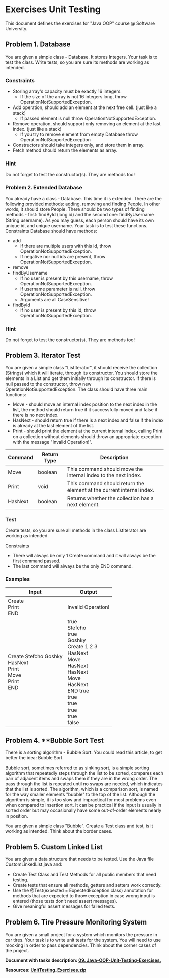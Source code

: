 # Exercises Unit Testing

This document defines the exercises for "Java OOP" course @ Software University.

## Problem 1. Database

You are given a simple class - Database. It stores Integers. Your task is to test the class. Write tests, so you are sure its methods are working as intended.

### Constraints

- Storing array's capacity must be exactly 16 integers.
  - If the size of the array is not 16 integers long, throw OperationNotSupportedException. 
- Add operation, should add an element at the next free cell. (just like a stack)
  - If passed element is null throw OperationNotSupportedException.
- Remove operation, should support only removing an element at the last index. (just like a stack)
  - If you try to remove element from empty Database throw OperationNotSupportedException
- Constructors should take integers only, and store them in array.
- Fetch method should return the elements as array.

### Hint

Do not forget to test the constructor(s). They are methods too!

### Problem 2. Extended Database

You already have a class - Database. This time it is extended. There are the following provided methods:  adding, removing and finding People. In other words, it should store People. There should be two types of finding methods - first: findById (long id) and the second one: findByUsername (String username). As you may guess, each person should have its own unique id, and unique username. Your task is to test these functions.
Constraints
Database should have methods:

- add
  - If there are multiple users with this id, throw OperationNotSupportedException.
  - If negative nor null ids are present, throw OperationNotSupportedException.
- remove
- findByUsername
  - If no user is present by this username, throw OperationNotSupportedException.
  - If username parameter is null, throw OperationNotSupportedException.
  - Arguments are all CaseSensitive!
- findById
  - If no user is present by this id, throw OperationNotSupportedException.

### Hint

Do not forget to test the constructor(s). They are methods too!

## Problem 3. Iterator Test

You are given a simple class "ListIterator", it should receive the collection (Strings) which it will iterate, through its constructor. You should store the elements in a List and get them initially through its constructor. If there is null passed to the constructor, throw new OperationNotSupportedException. The class should have three main functions:

- Move - should move an internal index position to the next index in the list, the method should return true if it successfully moved and false if there is no next index.
- HasNext - should return true if there is a next index and false if the index is already at the last element of the list.
- Print - should print the element at the current internal index, calling Print on a collection without elements should throw an appropriate exception with the message "Invalid Operation!". 

Command | Return Type | Description
---------|----------|---------
 Move | boolean | This command should move the internal index to the next index.
 Print | void | This command should return the element at the current internal index.
 HasNext | boolean | Returns whether the collection has a next element.

### Test

Create tests, so you are sure all methods in the class ListIterator are working as intended.

Constraints

- There will always be only 1 Create command and it will always be the first command passed.
- The last command will always be the only END command.

### Examples

Input | Output
---------|---------
 Create<br>Print<br>END | Invalid Operation!
 Create Stefcho Goshky<br>HasNext<br>Print<br>Move<br>Print<br>END | true<br>Stefcho<br>true<br>Goshky<br>Create 1 2 3<br>HasNext<br>Move<br>HasNext<br>HasNext<br>Move<br>HasNext<br>END	true<br>true<br>true<br>true<br>true<br>false

## Problem 4. \*\*Bubble Sort Test

There is a sorting algorithm - Bubble Sort. You could read this article, to get better the idea: Bubble Sort.

Bubble sort, sometimes referred to as sinking sort, is a simple sorting algorithm that repeatedly steps through the list to be sorted, compares each pair of adjacent items and swaps them if they are in the wrong order. The pass through the list is repeated until no swaps are needed, which indicates that the list is sorted. The algorithm, which is a comparison sort, is named for the way smaller elements "bubble" to the top of the list. Although the algorithm is simple, it is too slow and impractical for most problems even when compared to insertion sort. It can be practical if the input is usually in sorted order but may occasionally have some out-of-order elements nearly in position.

You are given a simple class  "Bubble". Create a Test class and test, is it working as intended. Think about the border cases. 

## Problem 5. Custom Linked List

You are given a data structure that needs to be tested. Use the Java file CustomLinkedList.java and:

- Create Test Class and Test Methods for all public members that need testing.
- Create tests that ensure all methods, getters and setters work correctly.
- Use the @Test(expected = ExpectedException.class) annotation for methods that are expected to throw exception in case wrong input is entered (those tests don’t need assert messages).
- Give meaningful assert messages for failed tests.

## Problem 6. Tire Pressure Monitoring System

You are given a small project for a system which monitors the pressure in car tires. Your task is to write unit tests for the system. You will need to use mocking in order to pass dependencies. Think about the corner cases of the project.

<p><b>Document with tasks description: <a href="./resources/09. Java-OOP-Unit-Testing-Exercises.docx">09. Java-OOP-Unit-Testing-Exercises.</a></b></p>

<p><b>Resources: <a href="./resources/UnitTesting_Exercises.zip">UnitTesting_Exercises.zip</a></b></p>